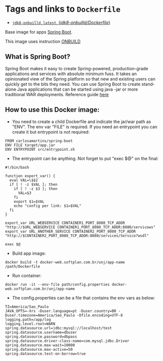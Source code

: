 # Tags and links to `Dockerfile`

-	[`jdk8-onbuilld`, `latest`, (*jdk8-onbuilld/Dockerfile*)](jdk-8/Dockerfile)

Base image for apps [Spring Boot](http://projects.spring.io/spring-boot/).

This image uses instruction [ONBUILD](https://docs.docker.com/engine/reference/builder/#onbuild)

## What is Spring Boot?


Spring Boot makes it easy to create Spring-powered, production-grade applications and services with absolute minimum fuss. It takes an opinionated view of the Spring platform so that new and existing users can quickly get to the bits they need.
You can use Spring Boot to create stand-alone Java applications that can be started using java -jar or more traditional WAR deployments.
Reference guide [here](http://docs.spring.io/spring-boot/docs/current-SNAPSHOT/reference/htmlsingle/)


## How to use this Docker image:

* You need to create a child Dockerfile and indicate the jar/war path as "ENV". The env var "FILE" is required. If you need an entrypoint you can create it but entrypoint is not required:

```
FROM carlosamartins/spring-boot
ENV FILE target/app.jar
ENV ENTRYPOINT src/entrypoint.sh
```

* The entrypoint can be anything. Not forget to put "exec $@" on the final:

```
#!/bin/bash

function export_var() {
  eval VAL=\$$2
  if [ ! -z $VAL ]; then
    if [ ! -z $3 ]; then
      VAL=$3
    fi
    export $1=$VAL
    echo "config per link: $1=$VAL"
  fi
}

export_var URL_WEBSERVICE CONTAINER1_PORT_8080_TCP_ADDR "http://$URL_WEBSERVICE CONTAINER1_PORT_8080_TCP_ADDR:8080/servicows"
export_var URL_ANOTHER_SERVICE CONTAINER2_PORT_8080_TCP_ADDR "http://$CONTAINER2_PORT_8080_TCP_ADDR:8080/services/Servico?wsdl"

exec $@
```

* Build app image:

```
docker build -t docker-web.softplan.com.br/unj/app-name /path/Dockerfile
```

* Run container:

```
docker run -it --env-file path/config.properties docker-web.softplan.com.br/unj/app-name
```


* The config.properties can be a file that contains the env vars as below:

```
TZ=America/Sao_Paulo
JAVA_OPTS=-Xrs -Duser.language=pt -Duser.country=BR -Duser.timezone=America/Sao_Paulo -Dfile.encoding=UTF-8
logging.path=/app/log
logging.level.root=WARN
spring.datasource.url=jdbc:mysql://localhost/test
spring.datasource.username=dbuser
spring.datasource.password=dbpass
spring.datasource.driver-class-name=com.mysql.jdbc.Driver
spring.datasource.max-wait=10000
spring.datasource.max-active=50
spring.datasource.test-on-borrow=true
```
